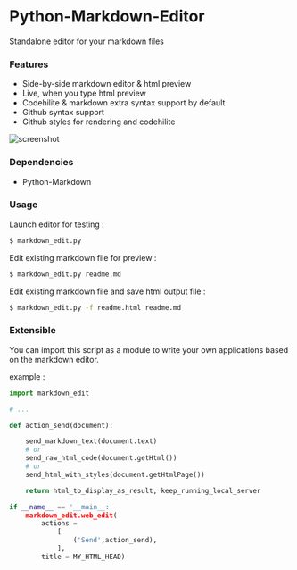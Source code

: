 Python-Markdown-Editor
======================

Standalone editor for your markdown files

### Features
 - Side-by-side markdown editor & html preview
 - Live, when you type html preview
 - Codehilite & markdown extra syntax support by default
 - Github syntax support 
 - Github styles for rendering and codehilite

![screenshot](https://github.com/ncornette/Python-Markdown-Editor/raw/master/screenshot.png)

### Dependencies
 - Python-Markdown

### Usage

Launch editor for testing :
```bash
$ markdown_edit.py 
```

Edit existing markdown file for preview :
```bash
$ markdown_edit.py readme.md
```

Edit existing markdown file and save html output file :
```bash
$ markdown_edit.py -f readme.html readme.md
```

### Extensible

You can import this script as a module to write your own applications based on the markdown editor.

example : 

```python
import markdown_edit

# ...

def action_send(document):

    send_markdown_text(document.text)
    # or 
    send_raw_html_code(document.getHtml())
    # or 
    send_html_with_styles(document.getHtmlPage())

    return html_to_display_as_result, keep_running_local_server

if __name__ == '__main__:
    markdown_edit.web_edit(
        actions =
            [
                ('Send',action_send),
            ],
        title = MY_HTML_HEAD)


```
